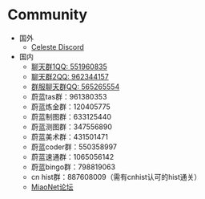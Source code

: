 # Community
* 国外
    * [Celeste Discord](https://discord.gg/6qjaePQ)
* 国内
    * [聊天群1QQ: 551960835](http://qm.qq.com/cgi-bin/qm/qr?_wv=1027&k=dLqbCsCscTFUIvSFbP6HHDP_M7VSYWoU&authKey=uBYikAno0UWPQZrn8yxBCqDuRhB1hQQt3R8CzKi45MV2HKtc%2FF%2FiduBdP96EsQKL&noverify=0&group_code=551960835)
    * [聊天群2QQ: 962344157](https://qm.qq.com/q/kWinGZ4ere)
    * [群服聊天群QQ: 565265554](https://qm.qq.com/q/BVwSMQ3gJO)
    * 蔚蓝tas群：961380353
    * 蔚蓝炼金群：120405775
    * 蔚蓝制图群：633125440
    * 蔚蓝测图群：347556890
    * 蔚蓝美术群：431501471
    * 蔚蓝coder群：550358997
    * 蔚蓝速通群：1065056142
    * 蔚蓝bingo群：798819063
    * cn hist群：887608009（需有cnhist认可的hist通关）
    * [MiaoNet论坛](https://celeste.centralteam.cn/)